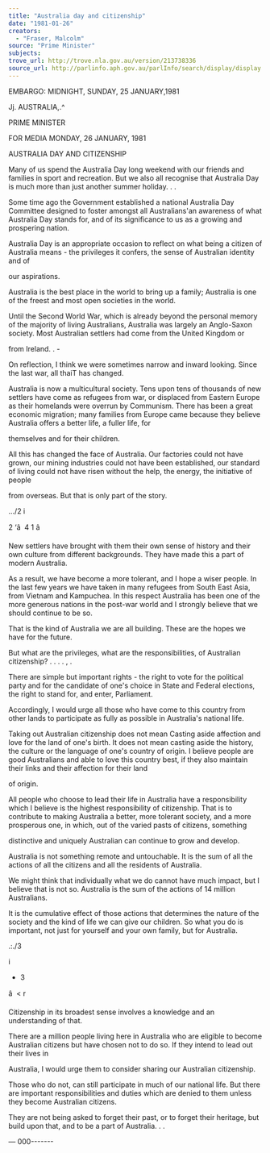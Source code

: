 ```yaml
---
title: "Australia day and citizenship"
date: "1981-01-26"
creators:
  - "Fraser, Malcolm"
source: "Prime Minister"
subjects:
trove_url: http://trove.nla.gov.au/version/213738336
source_url: http://parlinfo.aph.gov.au/parlInfo/search/display/display.w3p;query=Id%3A%22media/pressrel/HPR10029233%22
---
```


 EMBARGO: MIDNIGHT, SUNDAY, 25 JANUARY,1981

 Jj. AUSTRALIA,.^

 PRIME MINISTER

 FOR MEDIA MONDAY, 26 JANUARY, 1981

 AUSTRALIA DAY AND CITIZENSHIP

 Many of us spend the Australia Day long weekend with our  friends and families in sport and recreation. But we also  all recognise that Australia Day is much more than just  another summer holiday. . .

 Some time ago the Government established a national Australia  Day Committee designed to foster amongst all Australians'an  awareness of what Australia Day stands for, and of its  significance to us as a growing and prospering nation.

 Australia Day is an appropriate occasion to reflect on  what being a citizen of Australia means - the privileges  it confers, the sense of Australian identity and of 

 our aspirations.

 Australia is the best place in the world to bring up a  family; Australia is one of the freest and most open  societies in the world.

 Until the Second World War, which is already beyond the  personal memory of the majority of living Australians, Australia was largely an Anglo-Saxon society. Most  Australian settlers had come from the United Kingdom or 

 from Ireland. .  -

 On reflection, I think we were sometimes narrow and  inward looking. Since the last war, all thaiT has changed.

 Australia is now a multicultural society. Tens upon tens  of thousands of new settlers have come as refugees from war,  or displaced from Eastern Europe as their homelands were  overrun by Communism. There has been a great economic  migration; many families from Europe came because they  believe Australia offers a better life, a fuller life, for 

 themselves and for their children.

 All this has changed the face of Australia. Our factories  could not have grown, our mining industries could not have been  established, our standard of living could not have risen  without the help, the energy, the initiative of people 

 from overseas. But that is only part of the story.

 .../2 i

 2 ‘â  4 1 â 

 New settlers have brought with them their own sense  of history and their own culture from different  backgrounds. They have made this a part of modern  Australia.

 As a result, we have become a more tolerant, and I hope  a wiser people. In the last few years we have taken in  many refugees from South East Asia, from Vietnam and  Kampuchea. In this respect Australia has been one of the  more generous nations in the post-war world and I strongly  believe that we should continue to be so.

 That is the kind of Australia we are all building. These  are the hopes we have for the future.

 But what are the privileges, what are the responsibilities,  of Australian citizenship? . . . . ,  .

 There are simple but important rights - the right to vote  for the political party and for the candidate of one's choice  in State and Federal elections, the right to stand for, and  enter, Parliament.

 Accordingly, I would urge all those who have come to this  country from other lands to participate as fully as possible  in Australia's national life.

 Taking out Australian citizenship does not mean Casting aside  affection and love for the land of one's birth. It does not  mean casting aside the history, the culture or the language  of one's country of origin. I believe people are good  Australians and able to love this country best, if they also  maintain their links and their affection for their land 

 of origin.

 All people who choose to lead their life in Australia have a  responsibility which I believe is the highest responsibility  of citizenship. That is to contribute to making Australia a  better, more tolerant society, and a more prosperous one, in  which, out of the varied pasts of citizens, something 

 distinctive and uniquely Australian can continue to grow  and develop.

 Australia is not something remote and untouchable. It is the  sum of all the actions of all the citizens and all the residents  of Australia.

 We might think that individually what we do cannot have much  impact, but I believe that is not so. Australia is the sum  of the actions of 14 million Australians.

 It is the cumulative effect of those actions that determines  the nature of the society and the kind of life we can give  our children. So what you do is important, not just for  yourself and your own family, but for Australia.

 .:./3 

 i

 -  3

 â  < r

 Citizenship in its broadest sense involves a knowledge  and an understanding of that.

 There are a million people living here in Australia who  are eligible to become Australian citizens but have chosen  not to do so. If they intend to lead out their lives in 

 Australia, I would urge them to consider sharing our  Australian citizenship.

 Those who do not, can still participate in much of our  national life. But there are important responsibilities  and duties which are denied to them unless they become  Australian citizens.

 They are not being asked to forget their past, or to forget  their heritage, but build upon that, and to be a part  of Australia. .  .

 — 000-------

